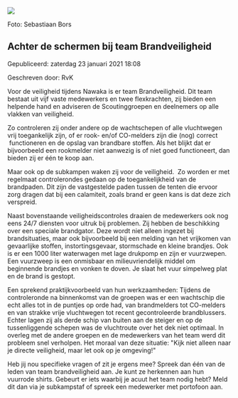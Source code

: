 


![](https://nawaka.scouting.nl/images/articles/20180808-SB-0765.jpg)


 Foto: Sebastiaan Bors
 

Achter de schermen bij team Brandveiligheid
--------------------------------------------





 Gepubliceerd: zaterdag 23 januari 2021 18:08
   

 Geschreven door: RvK
   




 Voor de veiligheid tijdens Nawaka is er team Brandveiligheid. Dit team bestaat uit vijf vaste medewerkers en twee flexkrachten, zij bieden een helpende hand en adviseren de Scoutinggroepen en deelnemers op alle vlakken van veiligheid.
 



 Zo controleren zij onder andere op de wachtschepen of alle vluchtwegen vrij toegankelijk zijn, of er rook- en/of CO-melders zijn die (nog) correct  functioneren en de opslag van brandbare stoffen. Als het blijkt dat er bijvoorbeeld een rookmelder niet aanwezig is of niet goed functioneert, dan bieden zij er één te koop aan.
 



 Maar ook op de subkampen waken zij voor de veiligheid.  Zo worden er met regelmaat controlerondes gedaan op de toegankelijkheid van de brandpaden. Dit zijn de vastgestelde paden tussen de tenten die ervoor zorg dragen dat bij een calamiteit, zoals brand er geen kans is dat deze zich verspreid.
 



 Naast bovenstaande veiligheidscontroles draaien de medewerkers ook nog eens 24/7 diensten voor uitruk bij problemen. Zij hebben de beschikking over een speciale brandgator. Deze wordt niet alleen ingezet bij brandsituaties, maar ook bijvoorbeeld bij een melding van het vrijkomen van gevaarlijke stoffen, instortingsgevaar, stormschade en kleine brandjes. Ook is er een 1000 liter waterwagen met lage drukpomp en zijn er vuurzwepen. Een vuurzweep is een onmisbaar en milieuvriendelijk middel om beginnende brandjes en vonken te doven. Je slaat het vuur simpelweg plat en de brand is gestopt.
 



 Een sprekend praktijkvoorbeeld van hun werkzaamheden: Tijdens de controleronde na binnenkomst van de groepen was er een wachtschip die echt alles tot in de puntjes op orde had, van brandmelders tot CO-melders en van strakke vrije vluchtwegen tot recent gecontroleerde brandblussers. Echter lagen zij als derde schip van buiten aan de steiger en op de tussenliggende schepen was de vluchtroute over het dek niet optimaal. In overleg met de andere groepen en de medewerkers van het team werd dit probleem snel verholpen. Het moraal van deze situatie: "Kijk niet alleen naar je directe veiligheid, maar let ook op je omgeving!"
 



 Heb jij nou specifieke vragen of zit je ergens mee? Spreek dan één van de leden van team brandveiligheid aan. Je kunt ze herkennen aan hun vuurrode shirts. Gebeurt er iets waarbij je acuut het team nodig hebt? Meld dit dan via je subkampstaf of spreek een medewerker met portofoon aan.
 




